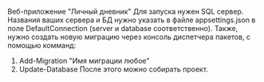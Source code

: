 Веб-приложение "Личный дневник"
Для запуска нужен SQL сервер. Названия ваших сервера и БД нужно указать в файле appsettings.json в поле DefaultConnection (server и database соответственно).
Также, нужно создать новую миграцию через консоль диспетчера пакетов, с помощью комманд:
  1. Add-Migration "Имя миграции любое"
  2. Update-Database
После этого можно собирать проект.
